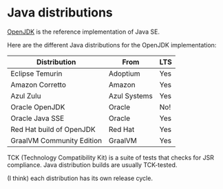 # Java distributions

[OpenJDK](https://en.wikipedia.org/wiki/OpenJDK) is the reference implementation of Java SE.

Here are the different Java distributions for the OpenJDK implementation:

| Distribution              | From         | LTS |
|---------------------------|--------------|-----|
| Eclipse Temurin           | Adoptium     | Yes |
| Amazon Corretto           | Amazon       | Yes |
| Azul Zulu                 | Azul Systems | Yes |
| Oracle OpenJDK            | Oracle       | No! |
| Oracle Java SSE           | Oracle       | Yes |
| Red Hat build of OpenJDK  | Red Hat      | Yes |
| GraalVM Community Edition | GraalVM      | Yes |

TCK (Technology Compatibility Kit) is a suite of tests that checks for JSR compliance. Java distribution builds are usually TCK-tested.

(I think) each distribution has its own release cycle.
